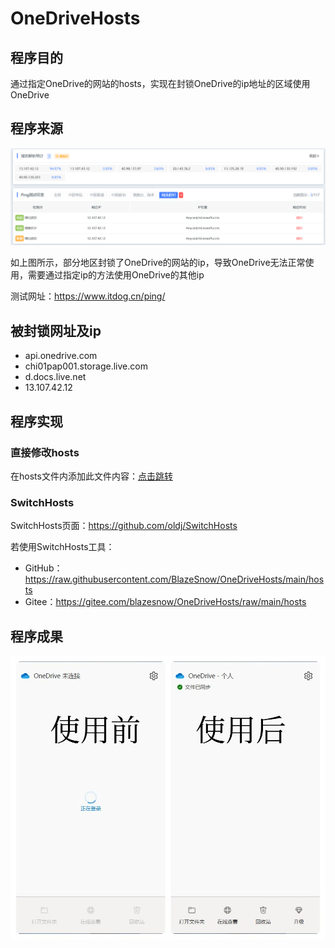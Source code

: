 # OneDriveHosts

## 程序目的

通过指定OneDrive的网站的hosts，实现在封锁OneDrive的ip地址的区域使用OneDrive

## 程序来源

![ban](/image/ban.png)

如上图所示，部分地区封锁了OneDrive的网站的ip，导致OneDrive无法正常使用，需要通过指定ip的方法使用OneDrive的其他ip

测试网址：https://www.itdog.cn/ping/

## 被封锁网址及ip

- api.onedrive.com
- chi01pap001.storage.live.com
- d.docs.live.net
- 13.107.42.12

## 程序实现

### 直接修改hosts

在hosts文件内添加此文件内容：[点击跳转](/hosts)

### SwitchHosts

SwitchHosts页面：https://github.com/oldj/SwitchHosts

若使用SwitchHosts工具：

- GitHub：https://raw.githubusercontent.com/BlazeSnow/OneDriveHosts/main/hosts
- Gitee：https://gitee.com/blazesnow/OneDriveHosts/raw/main/hosts

## 程序成果

![effect](/image/effect.png)